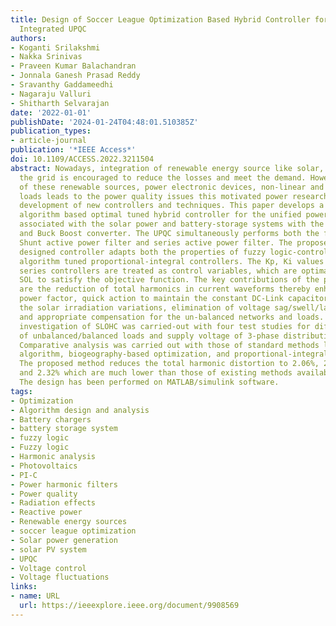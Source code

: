 ```yaml
---
title: Design of Soccer League Optimization Based Hybrid Controller for Solar-Battery
  Integrated UPQC
authors:
- Koganti Srilakshmi
- Nakka Srinivas
- Praveen Kumar Balachandran
- Jonnala Ganesh Prasad Reddy
- Sravanthy Gaddameedhi
- Nagaraju Valluri
- Shitharth Selvarajan
date: '2022-01-01'
publishDate: '2024-01-24T04:48:01.510385Z'
publication_types:
- article-journal
publication: '*IEEE Access*'
doi: 10.1109/ACCESS.2022.3211504
abstract: Nowadays, integration of renewable energy source like solar, wind etc in
  the grid is encouraged to reduce the losses and meet the demand. However, the integration
  of these renewable sources, power electronic devices, non-linear and un-balanced
  loads leads to the power quality issues this motivated power researchers for the
  development of new controllers and techniques. This paper develops a soccer-league
  algorithm based optimal tuned hybrid controller for the unified power quality conditioner
  associated with the solar power and battery-storage systems with the Boost converter
  and Buck Boost converter. The UPQC simultaneously performs both the functions of
  Shunt active power filter and series active power filter. The proposed optimally
  designed controller adapts both the properties of fuzzy logic-controller and SOL
  algorithm tuned proportional-integral controllers. The Kp, Ki values of shunt and
  series controllers are treated as control variables, which are optimally tuned by
  SOL to satisfy the objective function. The key contributions of the proposed work
  are the reduction of total harmonics in current waveforms thereby enhancing the
  power factor, quick action to maintain the constant DC-Link capacitor voltage during
  the solar irradiation variations, elimination of voltage sag/swell/large disturbance,
  and appropriate compensation for the un-balanced networks and loads. The performance
  investigation of SLOHC was carried-out with four test studies for different combinations
  of unbalanced/balanced loads and supply voltage of 3-phase distribution network.
  Comparative analysis was carried out with those of standard methods like a genetic
  algorithm, biogeography-based optimization, and proportional-integral controllers.
  The proposed method reduces the total harmonic distortion to 2.06%, 2.44%, 2.40%,
  and 2.32% which are much lower than those of existing methods available in literature.
  The design has been performed on MATLAB/simulink software.
tags:
- Optimization
- Algorithm design and analysis
- Battery chargers
- battery storage system
- fuzzy logic
- Fuzzy logic
- Harmonic analysis
- Photovoltaics
- PI-C
- Power harmonic filters
- Power quality
- Radiation effects
- Reactive power
- Renewable energy sources
- soccer league optimization
- Solar power generation
- solar PV system
- UPQC
- Voltage control
- Voltage fluctuations
links:
- name: URL
  url: https://ieeexplore.ieee.org/document/9908569
---
```


